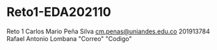 # Reto1-EDA202110
Reto 1
Carlos Mario Peña Silva cm.penas@uniandes.edu.co 201913784
Rafael Antonio Lombana "Correo" "Codigo"

